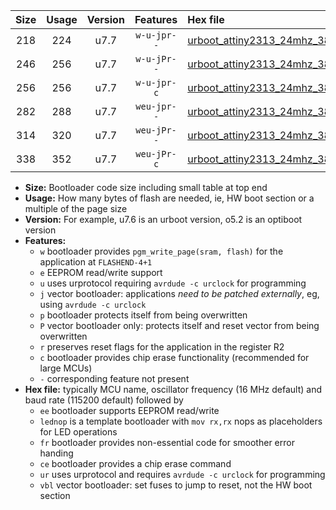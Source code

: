 |Size|Usage|Version|Features|Hex file|
|:-:|:-:|:-:|:-:|:--|
|218|224|u7.7|`w-u-jpr--`|[urboot_attiny2313_24mhz_38400bps_lednop_ur_vbl.hex](https://raw.githubusercontent.com/stefanrueger/urboot.hex/main/mcus/attiny2313/fcpu_24mhz/38400_bps/urboot_attiny2313_24mhz_38400bps_lednop_ur_vbl.hex)|
|246|256|u7.7|`w-u-jPr--`|[urboot_attiny2313_24mhz_38400bps_lednop_fr_ur_vbl.hex](https://raw.githubusercontent.com/stefanrueger/urboot.hex/main/mcus/attiny2313/fcpu_24mhz/38400_bps/urboot_attiny2313_24mhz_38400bps_lednop_fr_ur_vbl.hex)|
|256|256|u7.7|`w-u-jpr-c`|[urboot_attiny2313_24mhz_38400bps_lednop_fr_ce_ur_vbl.hex](https://raw.githubusercontent.com/stefanrueger/urboot.hex/main/mcus/attiny2313/fcpu_24mhz/38400_bps/urboot_attiny2313_24mhz_38400bps_lednop_fr_ce_ur_vbl.hex)|
|282|288|u7.7|`weu-jpr--`|[urboot_attiny2313_24mhz_38400bps_ee_lednop_ur_vbl.hex](https://raw.githubusercontent.com/stefanrueger/urboot.hex/main/mcus/attiny2313/fcpu_24mhz/38400_bps/urboot_attiny2313_24mhz_38400bps_ee_lednop_ur_vbl.hex)|
|314|320|u7.7|`weu-jPr--`|[urboot_attiny2313_24mhz_38400bps_ee_lednop_fr_ur_vbl.hex](https://raw.githubusercontent.com/stefanrueger/urboot.hex/main/mcus/attiny2313/fcpu_24mhz/38400_bps/urboot_attiny2313_24mhz_38400bps_ee_lednop_fr_ur_vbl.hex)|
|338|352|u7.7|`weu-jPr-c`|[urboot_attiny2313_24mhz_38400bps_ee_lednop_fr_ce_ur_vbl.hex](https://raw.githubusercontent.com/stefanrueger/urboot.hex/main/mcus/attiny2313/fcpu_24mhz/38400_bps/urboot_attiny2313_24mhz_38400bps_ee_lednop_fr_ce_ur_vbl.hex)|

- **Size:** Bootloader code size including small table at top end
- **Usage:** How many bytes of flash are needed, ie, HW boot section or a multiple of the page size
- **Version:** For example, u7.6 is an urboot version, o5.2 is an optiboot version
- **Features:**
  + `w` bootloader provides `pgm_write_page(sram, flash)` for the application at `FLASHEND-4+1`
  + `e` EEPROM read/write support
  + `u` uses urprotocol requiring `avrdude -c urclock` for programming
  + `j` vector bootloader: applications *need to be patched externally*, eg, using `avrdude -c urclock`
  + `p` bootloader protects itself from being overwritten
  + `P` vector bootloader only: protects itself and reset vector from being overwritten
  + `r` preserves reset flags for the application in the register R2
  + `c` bootloader provides chip erase functionality (recommended for large MCUs)
  + `-` corresponding feature not present
- **Hex file:** typically MCU name, oscillator frequency (16 MHz default) and baud rate (115200 default) followed by
  + `ee` bootloader supports EEPROM read/write
  + `lednop` is a template bootloader with `mov rx,rx` nops as placeholders for LED operations
  + `fr` bootloader provides non-essential code for smoother error handing
  + `ce` bootloader provides a chip erase command
  + `ur` uses urprotocol and requires `avrdude -c urclock` for programming
  + `vbl` vector bootloader: set fuses to jump to reset, not the HW boot section
